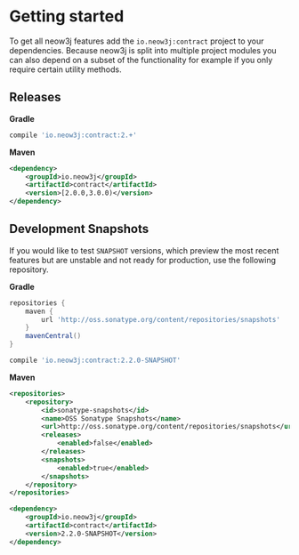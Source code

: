 # Getting started

To get all neow3j features add the `io.neow3j:contract` project to your
dependencies. Because neow3j is split into multiple project modules you can also
depend on a subset of the functionality for example if you only require certain
utility methods.


## Releases

__Gradle__

```groovy
compile 'io.neow3j:contract:2.+'
```

__Maven__

```xml
<dependency>
    <groupId>io.neow3j</groupId>
    <artifactId>contract</artifactId>
    <version>[2.0.0,3.0.0)</version>
</dependency>
```

## Development Snapshots

If you would like to test `SNAPSHOT` versions, which preview the most recent
features but are unstable and not ready for production, use the following
repository.

__Gradle__

```groovy
repositories {
    maven {
        url 'http://oss.sonatype.org/content/repositories/snapshots'
    }
    mavenCentral()
}
```

```groovy
compile 'io.neow3j:contract:2.2.0-SNAPSHOT'
```

__Maven__

```xml
<repositories>
    <repository>
        <id>sonatype-snapshots</id>
        <name>OSS Sonatype Snapshots</name>
        <url>http://oss.sonatype.org/content/repositories/snapshots</url>
        <releases>
            <enabled>false</enabled>
        </releases>
        <snapshots>
            <enabled>true</enabled>
        </snapshots>
    </repository>
</repositories>
```

```xml
<dependency>
    <groupId>io.neow3j</groupId>
    <artifactId>contract</artifactId>
    <version>2.2.0-SNAPSHOT</version>
</dependency>
```